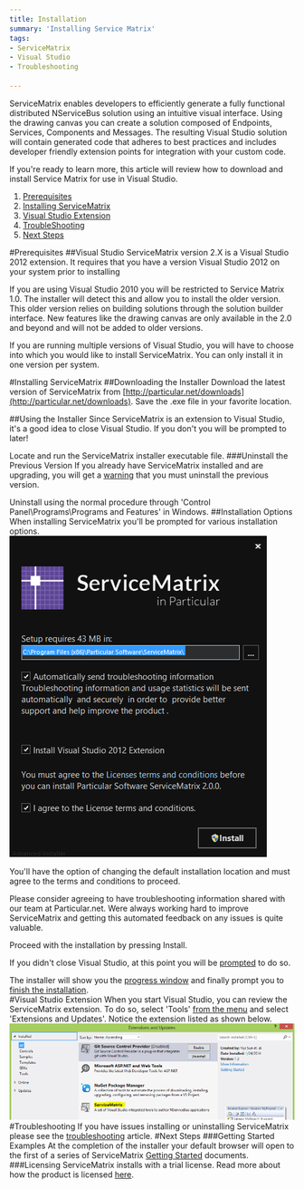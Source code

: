 ```yaml
---
title: Installation  
summary: 'Installing Service Matrix'
tags:
- ServiceMatrix
- Visual Studio
- Troubleshooting

---
```

ServiceMatrix enables developers to efficiently generate a fully functional distributed NServiceBus solution using an intuitive visual interface.  Using the drawing canvas you can create a solution composed of Endpoints, Services, Components and Messages.   The resulting Visual Studio solution will contain generated code that adheres to best practices and includes developer friendly extension points for integration with your custom code.   

If you're ready to learn more, this article will review how to download and install Service Matrix for use in Visual Studio.

1.  [Prerequisites](#prerequisites)
2.  [Installing ServiceMatrix](#installing-servicematrix)
3.  [Visual Studio Extension](#visual-studio-extension)
3.  [TroubleShooting](#troubleshooting)
4.  [Next Steps](#next-steps)

#Prerequisites
##Visual Studio
ServiceMatrix version 2.X is a Visual Studio 2012 extension.  It requires that you have a version Visual Studio 2012 on your system prior to installing

If you are using Visual Studio 2010 you will be restricted to Service Matrix 1.0.  The installer will detect this and allow you to install the older version.  This older version relies on building solutions through the solution builder interface.  New features like the drawing canvas are only available in the 2.0 and beyond and will not be added to older versions. 

If you are running multiple versions of Visual Studio, you will have to choose into which you would like to install ServiceMatrix.  You can only install it in one version per system.

#Installing ServiceMatrix
##Downloading the Installer
Download the latest version of ServiceMatrix from [http://particular.net/downloads](http://particular.net/downloads).   Save the .exe file in your favorite location.

##Using the Installer
Since ServiceMatrix is an extension to Visual Studio, it's a good idea to close Visual Studio. If you don't you will be prompted to later!

Locate and run the ServiceMatrix installer executable file.
###Uninstall the Previous Version
If you already have ServiceMatrix installed and are upgrading, you will get a [warning](images/servicematrix-installer-existingversion.png "Previous Version Warning") that you must uninstall the previous version.

Uninstall using the normal procedure through 'Control Panel\Programs\Programs and Features' in Windows.
##Installation Options
When installing ServiceMatrix you'll be prompted for various installation options.
![Installation Options](images/servicematrix-installer-options.png)

You'll have the option of changing the default installation location and must agree to the terms and conditions to proceed. 

Please consider agreeing to have troubleshooting information shared with our team at Particular.net.  Were always working hard to improve ServiceMatrix and getting this automated feedback on any issues is quite valuable. 

Proceed with the installation by pressing Install.

If you didn't close Visual Studio, at this point you will be [prompted](images/servicematrix-installer-closevstudio.png "Close Visual Studio") to do so.   

The installer will show you the [progress window](images/servicematrix-installer-progress.png "Installer progress") and finally prompt you to [finish the installation](images/servicematrix-installer-finish.png "Finish Installation").  
#Visual Studio Extension
When you start Visual Studio, you can review the ServiceMatrix extension.  To do so, select 'Tools' [from the menu](servicematrix-vstudio-toolsmenu.png "Extensions Menu") and select 'Extensions and Updates'.  Notice the extension listed as shown below.  
![Visual Studio Extensions](images/servicematrix-vstudio-extensions.png)
#Troubleshooting
If you have issues installing or uninstalling ServiceMatrix please see the [troubleshooting](troubleshooting-servicematrix-2.0.md "Troubleshooting ServiceMatrix") article. 
#Next Steps
###Getting Started Examples
At the completion of the installer your default browser will open to the first of a series of ServiceMatrix [Getting Started](getting-started-with-servicematrix.md "Getting Started With ServiceMatrix") documents.  
###Licensing
ServiceMatrix installs with a trial license. Read more about how the product is licensed [here](licensing-servicematrix-v2.0.md "Licensing NServiceBus").
